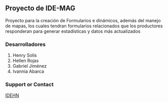 ## Proyecto de IDE-MAG

Proyecto para la creación de Formularios e dinámicos, además del manejo de mapas, los cuales tendran formularios relacionados que los productores responderan para generar estadísticas y datos más actualizados

### Desarrolladores

1. Henry Solis
2. Hellen Rojas
3. Gabriel Jiménez
4. Ivannia Abarca



### Support or Contact

[IDEHN](https://www.facebook.com/IDERHN/?fref=ts)
